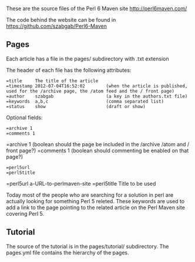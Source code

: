 These are the source files of the Perl 6 Maven site http://perl6maven.com/

The code behind the website can be found in https://github.com/szabgab/Perl6-Maven



Pages
-------

Each article has a file in the pages/ subdirectory with .txt extension

The header of each file has the following attributes:

    =title     The title of the article
    =timestamp 2012-07-04T16:52:02        (when the article is published, used for the /archive page, the /atom feed and the / front page)
    =author    szabgab                    (a key in the authors.txt file)
    =keywords  a,b,c                      (comma separated list)
    =status    show                       (draft or show)

Optional fields:

    =archive 1
    =comments 1

=archive 1                         (boolean should the page be included in the /archive /atom and / front page?)
=comments 1                        (boolean should commenting be enabled on that page?)


    =perl5url
    =perl5title

=perl5url a-URL-to-perlmaven-site
=perl5title Title to be used

Today most of the people who are searching for a solution in perl are actually looking for something Perl 5 releted.
These keywords are used to add a link to the page pointing to the related article on the Perl Maven site covering Perl 5.


Tutorial
---------

The source of the tutorial is in the pages/tutorial/  subdirectory.
The  pages.yml file contains the hierarchy of the pages.

